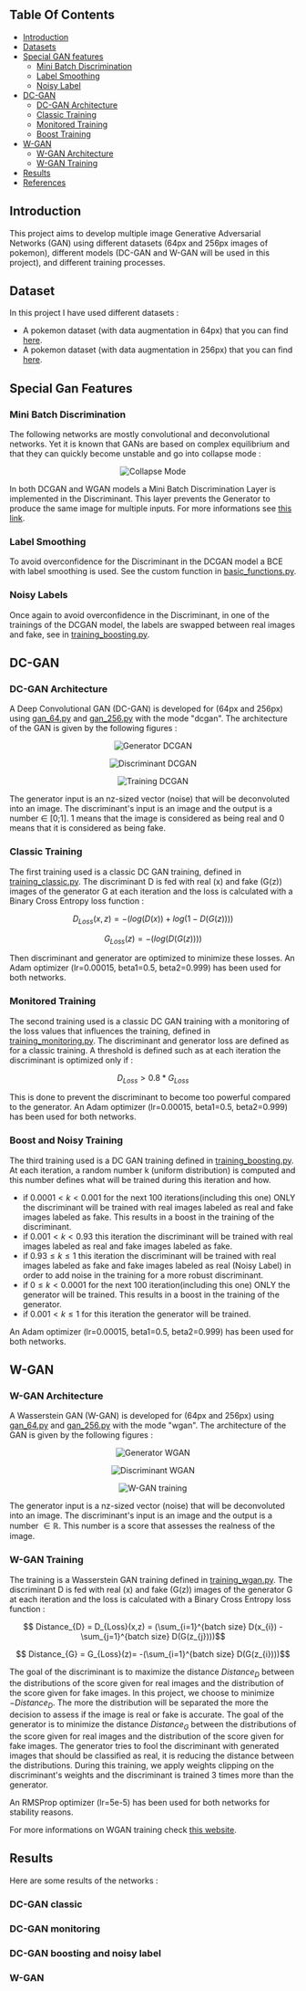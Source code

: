 ## Table Of Contents
* [Introduction](#introduction)
* [Datasets](#datasets)
* [Special GAN features](#special-gan-features)
  * [Mini Batch Discrimination](#mini-batch-discrimination)
  * [Label Smoothing](#label-smoothing)
  * [Noisy Label](#noisy-label)
* [DC-GAN](#dc-gan)
  * [DC-GAN Architecture](#dc-gan-architecture)
  * [Classic Training](#classic-training)
  * [Monitored Training](#monitored-training)
  * [Boost Training](#boost-training)
* [W-GAN](#w-gan)
  * [W-GAN Architecture](#w-gan-architecture)
  * [W-GAN Training](#w-gan-training)
* [Results](#results)
* [References](#references)

## Introduction

This project aims to develop multiple image Generative Adversarial Networks (GAN) using different datasets (64px and 256px images of pokemon), different models (DC-GAN and W-GAN will be used in this project), and different training processes. 

## Dataset

In this project I have used different datasets :
* A pokemon dataset (with data augmentation in 64px) that you can find <a href="https://drive.google.com/file/d/1mKWPRvdYg6jfN6G8AFxsHpzjo3608QaJ/view">here</a>.
* A pokemon dataset (with data augmentation in 256px) that you can find <a href="https://drive.google.com/file/d/19sQKN9H4gmNPxQLLtjDmw5SV5KZ4Q1n1/view">here</a>.

## Special Gan Features 

###  Mini Batch Discrimination

The following networks are mostly convolutional and deconvolutional networks. Yet it is known that GANs are based on complex equilibrium and that they can quickly become unstable and go into collapse mode :
<p align="center">
  <img alt="Collapse Mode" title="Features Extraction" src="./Media/collapse.PNG" >
</p>
In both DCGAN and WGAN models a Mini Batch Discrimination Layer is implemented in the Discriminant. This layer prevents the Generator to produce the same image for multiple inputs. For more informations see <a href="https://towardsdatascience.com/gan-ways-to-improve-gan-performance-acf37f9f59b">this link</a>.

### Label Smoothing

To avoid overconfidence for the Discriminant in the DCGAN model a BCE with label smoothing is used. See the custom function in <a href="./Trainings/basic_functions.py">basic_functions.py</a>.

### Noisy Labels

Once again to avoid overconfidence in the Discriminant, in one of the trainings of the DCGAN model, the labels are swapped between real images and fake, see in <a href="./Trainings/training_boosting.py">training_boosting.py</a>.

## DC-GAN 


### DC-GAN Architecture

A Deep Convolutional GAN (DC-GAN) is developed for (64px and 256px) using <a href="./Models/gan_64.py">gan_64.py</a> and <a href="./Models/gan_256.py">gan_256.py</a> with the mode "dcgan".
The architecture of the GAN is given by the following figures :

<p align="center">
  <img alt="Generator DCGAN" title="Features Extraction" src="./Media/Generator.PNG" >
</p>
<p align="center">
  <img alt="Discriminant DCGAN" title="Features Extraction" src="./Media/Discriminant_DC.PNG" >
</p>
<p align="center">
  <img alt="Training DCGAN" title="Features Extraction" src="./Media/DCtraining.PNG" >
</p>

The generator input is an nz-sized vector (noise) that will be deconvoluted into an image.
The discriminant's input is an image and the output is a number $\in$ [0;1]. 1 means that the image is considered as being real and 0 means that it is considered as being fake.

### Classic Training

The first training used is a classic DC GAN training, defined in <a href="./Trainings/training_classic.py">training_classic.py</a>. The discriminant D is fed with real (x) and fake (G(z)) images of the generator G at each iteration and the loss is calculated with a Binary Cross Entropy loss function :

$$ D_{Loss}(x,z)= -(log(D(x)) + log(1-D(G(z))))$$

$$ G_{Loss}(z)= -(log(D(G(z))))$$

Then discriminant and generator are optimized to minimize these losses.
An Adam optimizer (lr=0.00015, beta1=0.5, beta2=0.999) has been used for both networks.

### Monitored Training
The second training used is a classic DC GAN training with a monitoring of the loss values that influences the training, defined in <a href="./Trainings/training_monitoring.py">training_monitoring.py</a>. The discriminant and generator loss are defined as for a classic training. A threshold is defined such as at each iteration the discriminant is optimized only if :

$$D_{Loss}>0.8*G_{Loss}$$

This is done to prevent the discriminant to become too powerful compared to the generator.
An Adam optimizer (lr=0.00015, beta1=0.5, beta2=0.999) has been used for both networks.

### Boost and Noisy Training
The third training used is a DC GAN training defined in <a href="./Trainings/training_boosting.py">training_boosting.py</a>. At each iteration, a random number k (uniform distribution) is computed and this number defines what will be trained during this iteration and how.

* if $0.0001 \lt k \lt 0.001$ for the next 100 iterations(including this one) ONLY the discriminant will be trained with real images labeled as real and fake images labeled as fake. This results in a boost in the training of the discriminant.
* if $0.001 \lt k \lt 0.93$ this iteration the discriminant will be trained with real images labeled as real and fake images labeled as fake.
* if $0.93 \le k \le 1$ this iteration the discriminant will be trained with real images labeled as fake and fake images labeled as real (Noisy Label) in order to add noise in the training for a more robust discriminant.
* if $0 \le k \lt 0.0001$ for the next 100 iteration(including this one) ONLY the generator will be trained. This results in a boost in the training of the generator.
* if $0.001 \lt k \le 1$ for this iteration the generator will be trained.

An Adam optimizer (lr=0.00015, beta1=0.5, beta2=0.999) has been used for both networks.

## W-GAN
### W-GAN Architecture

A Wasserstein GAN (W-GAN) is developed for (64px and 256px) using <a href="./Models/gan_64.py">gan_64.py</a> and <a href="./Models/gan_256.py">gan_256.py</a> with the mode "wgan".
The architecture of the GAN is given by the following figures :

<p align="center">
  <img alt="Generator WGAN" title="Features Extraction" src="./Media/Generator.PNG" >
</p>
<p align="center">
  <img alt="Discriminant WGAN" title="Features Extraction" src="./Media/Discriminant_WGAN.PNG" >
</p>
<p align="center">
  <img alt="W-GAN training" title="Features Extraction" src="./Media/WGANtraining.PNG" >
</p>

The generator input is a nz-sized vector (noise) that will be deconvoluted into an image.
The discriminant's input is an image and the output is a number $\in \mathbb{R}$. This number is a score that assesses the realness of the image.

### W-GAN Training

The training is a Wasserstein GAN training defined in <a href="./Trainings/training_wgan.py">training_wgan.py</a>.
The discriminant D is fed with real (x) and fake (G(z)) images of the generator G at each iteration and the loss is calculated with a Binary Cross Entropy loss function :

$$ Distance_{D} = D_{Loss}(x,z) = (\sum_{i=1}^{batch size} D(x_{i}) - \sum_{j=1}^{batch size} D(G(z_{j})))$$

$$ Distance_{G} = G_{Loss}(z)= -(\sum_{i=1}^{batch size} D(G(z_{i})))$$

The goal of the discriminant is to maximize the distance $Distance_{D}$ between the distributions of the score given for real images and the distribution of the score given for fake images. In this project, we choose to minimize $-Distance_{D}$. The more the distribution will be separated the more the decision to assess if the image is real or fake is accurate.
The goal of the generator is to minimize the distance $Distance_{G}$ between the distributions of the score given for real images and the distribution of the score given for fake images. The generator tries to fool the discriminant with generated images that should be classified as real, it is reducing the distance between the distributions.
During this training, we apply weights clipping on the discriminant's weights and the discriminant is trained 3 times more than the generator.

An RMSProp optimizer (lr=5e-5) has been used for both networks for stability reasons.

For more informations on WGAN training check <a href="https://machinelearningmastery.com/how-to-implement-wasserstein-loss-for-generative-adversarial-networks/">this website</a>.

## Results

Here are some results of the networks :

### DC-GAN classic

### DC-GAN monitoring

### DC-GAN boosting and noisy label

### W-GAN

<!-- ## References
<a id="1">[1]</a> Philip Schmidt et al. “Introducing WeSAD, a multimodal dataset for wearable stress and affect detection”. In: ICMI 2018 - Proceedings of the 2018 International Conference on Multimodal Interaction (Oct. 2018), pp. 400–408. doi: <a href="https://doi.org/10.1145/3242969.3242985">10.1145/3242969.3242985</a>. -->
